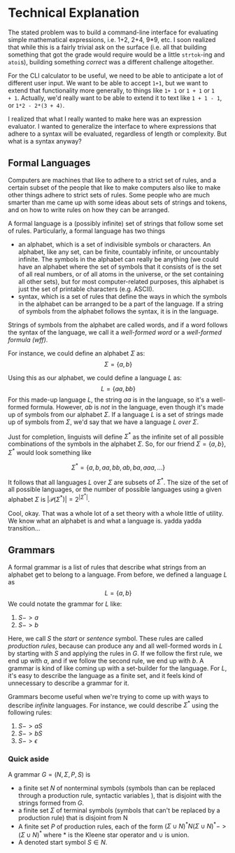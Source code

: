 # Technical Explanation

The stated problem was to build a command-line interface for evaluating simple mathematical expressions, i.e. 1+2, 2+4, 9*9, etc. I soon realized that while this is a fairly trivial ask on the surface (i.e. all that building something that got the grade would require would be a little `strtok`-ing and `atoi`s), building something *correct* was a different challenge altogether.

For the CLI calculator to be useful, we need to be able to anticipate a lot of different user input. We want to be able to accept `1+1`, but we want to extend that functionality more generally, to things like `1+ 1` or `1 + 1` or `1     + 1`. Actually, we'd really want to be able to extend it to text like `1 + 1 - 1`, or `1*2 - 2*(3 + 4)`. 

I realized that what I really wanted to make here was an expression evaluator. I wanted to generalize the interface to where expressions that adhere to a syntax will be evaluated, regardless of length or complexity. But what is a syntax anyway?

## Formal Languages
Computers are machines that like to adhere to a strict set of rules, and a certain subset of the people that like to make computers also like to make other things adhere to strict sets of rules. Some people who are much smarter than me came up with some ideas about sets of strings and tokens, and on how to write rules on how they can be arranged.

A formal language is a (possibly infinite) set of strings that follow some set of rules. Particularly, a formal language has two things
- an alphabet, which is a set of indivisible symbols or characters. An alphabet, like any set, can be finite, countably infinite, or uncountably infinite. The symbols in the alphabet can really be anything (we could have an alphabet where the set of symbols that it consists of is the set of all real numbers, or of all atoms in the universe, or the set containing all other sets), but for most computer-related purposes, this alphabet is just the set of printable characters (e.g. ASCII). 
- syntax, which is a set of rules that define the ways in which the symbols in the alphabet can be arranged to be a part of the language. If a string of symbols from the alphabet follows the syntax, it is in the language. 

Strings of symbols from the alphabet are called words, and if a word follows the syntax of the language, we call it a *well-formed word* or a *well-formed formula (wff)*. 

For instance, we could define an alphabet $\Sigma$ as:
$$
\Sigma = \{a, b\}
$$

Using this as our alphabet, we could define a language $L$ as:
$$
L = \{aa, bb\}
$$
For this made-up language $L$, the string $aa$ is in the language, so it's a well-formed formula. However, $ab$ is *not* in the language, even though it's made up of symbols from our alphabet $\Sigma$. If a language $L$ is a set of strings made up of symbols from $\Sigma$, we'd say that we have a language $L$ *over* $\Sigma$. 

Just for completion, linguists will define $\Sigma^*$ as the infinite set of all possible combinations of the symbols in the alphabet $\Sigma$. So, for our friend $\Sigma = \{a, b\}$, $\Sigma^*$ would look something like

$$
\Sigma^* = \{a, b, aa, bb, ab, ba, aaa, ... \}
$$

It follows that all languages $L$ over $\Sigma$ are subsets of $\Sigma^*$. 
The size of the set of all possible languages, or the number of possible languages using a given alphabet $\Sigma$ is $|\mathcal{P}(\Sigma^*)| = 2^{|\Sigma^*|}$. 

Cool, okay. That was a whole lot of a set theory with a whole little of utility. We know what an alphabet is and what a language is. yadda yadda transition...

## Grammars

A formal grammar is a list of rules that describe what strings from an alphabet get to belong to a language. From before, we defined a language $L$ as 
$$
L = \{a, b\}
$$
We could notate the grammar for $L$ like:

1. $S -> a$
2. $S -> b$

Here, we call $S$ the *start* or *sentence* symbol. These rules are called *production rules*, because can produce any and all well-formed words in $L$ by starting with $S$ and applying the rules in $G$. If we follow the first rule, we end up with $a$, and if we follow the second rule, we end up with $b$. 
A grammar is kind of like coming up with a set-builder for the language. For $L$, it's easy to describe the language as a finite set, and it feels kind of unnecessary to describe a grammar for it. 

Grammars become useful when we're trying to come up with ways to describe *infinite* languages. For instance, we could describe 
$\Sigma^{*}$ using the following rules: 

1. $S->aS$
2. $S->bS$
3. $S->\epsilon$


### Quick aside
A grammar $G = (N, \Sigma, P, S)$ is
- a finite set $N$ of nonterminal symbols (symbols than can be replaced through a production rule, syntactic variables ), that is disjoint with the strings formed from $G$. 
- a finite set $\Sigma$ of terminal symbols (symbols that can't be replaced by a production rule) that is disjoint from N
- A finite set $P$ of production rules, each of the form $(\Sigma \cup N)^{*}N(\Sigma \cup N)^{*} -> (\Sigma \cup N)^{*}$ where $*$ is the Kleene star operator and $\cup$ is union. 
- A denoted start symbol $S \in N$. 
